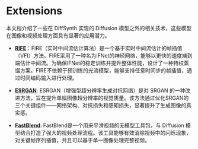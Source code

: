 # Extensions

本文档介绍了一些在 DiffSynth 实现的 Diffusion 模型之外的相关技术，这些模型在图像和视频处理方面具有显著的应用潜力。

- **[RIFE](https://github.com/hzwer/ECCV2022-RIFE)**：FIRE（实时中间流估计算法）是一个基于实时中间流估计的帧插值（VFI）方法。FIRE采用了一种名为IFNet的神经网络，能够以更快的速度端到端估计中间流。为确保IFNet的稳定训练并提升整体性能，设计了一种特权蒸馏方案。FIRE不依赖于预训练的光流模型，能够支持任意时间步的帧插值，通过时间编码输入进行处理。

- **[ESRGAN](https://github.com/xinntao/ESRGAN)**: ESRGAN（增强型超分辨率生成对抗网络）是对 SRGAN 的一种改进方法，旨在提升单幅图像超分辨率的视觉质量。该方法通过优化SRGAN的三个关键组件——网络架构、对抗损失和感知损失，显著提升了生成图像的真实感。

- **[FastBlend](https://arxiv.org/abs/2311.09265)**: FastBlend是一个用来平滑视频的无模型工具包，与 Diffusion 模型结合打造了强大的视频处理流程。该工具能够有效消除视频中的闪烁现象，对关键帧序列插值，并且可以基于单一图像处理完整视频。


